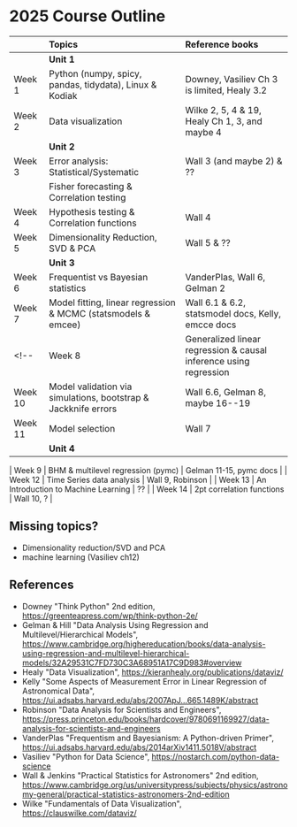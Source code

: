# 2025 Course Outline

| | Topics | Reference books |
|:-|:------|:----------------|
| | **Unit 1** |
| Week 1   | Python (numpy, spicy, pandas, tidydata), Linux & Kodiak    | Downey, Vasiliev Ch 3 is limited, Healy 3.2| & ?? |
| Week 2   | Data visualization    | Wilke 2, 5, 4 & 19, Healy Ch 1, 3, and maybe 4|
| | **Unit 2** |
| Week 3   | Error analysis: Statistical/Systematic  | Wall 3 (and maybe 2) & ??|
|			| Fisher forecasting & Correlation testing
| Week 4   |  Hypothesis testing & Correlation functions   | Wall 4|
| Week 5   | Dimensionality Reduction, SVD & PCA  | Wall 5 & ?? |
| | **Unit 3** |
| Week 6   | Frequentist vs Bayesian statistics  | VanderPlas, Wall 6, Gelman 2 |
| Week 7   | Model fitting, linear regression & MCMC (statsmodels & emcee)    | Wall 6.1 & 6.2, statsmodel docs, Kelly, emcce docs |
<!-- | Week 8   | Generalized linear regression & causal inference using regression    | Gelman 6, 7, 9, 10, A | -->
| Week 10  | Model validation via simulations, bootstrap & Jackknife errors    | Wall 6.6, Gelman 8, maybe 16--19 |
| Week 11  | Model selection    | Wall 7 |
| | **Unit 4** |
<!-- Deal with missing data/non-detections (np.nanmin) -->
| Week 9   | BHM & multilevel regression (pymc)    | Gelman 11-15, pymc docs |
| Week 12  | Time Series data analysis    | Wall 9, Robinson |
| Week 13  | An Introduction to Machine Learning | ??  |
| Week 14  | 2pt correlation functions    | Wall 10, ?  |

## Missing topics?

- Dimensionality reduction/SVD and PCA
- machine learning (Vasiliev ch12)

## References

* Downey "Think Python" 2nd edition, https://greenteapress.com/wp/think-python-2e/
* Gelman & Hill "Data Analysis Using Regression and Multilevel/Hierarchical Models", https://www.cambridge.org/highereducation/books/data-analysis-using-regression-and-multilevel-hierarchical-models/32A29531C7FD730C3A68951A17C9D983#overview 
* Healy "Data Visualization", https://kieranhealy.org/publications/dataviz/
* Kelly "Some Aspects of Measurement Error in Linear Regression of Astronomical Data", https://ui.adsabs.harvard.edu/abs/2007ApJ...665.1489K/abstract
* Robinson "Data Analysis for Scientists and Engineers", https://press.princeton.edu/books/hardcover/9780691169927/data-analysis-for-scientists-and-engineers
* VanderPlas "Frequentism and Bayesianism: A Python-driven Primer", https://ui.adsabs.harvard.edu/abs/2014arXiv1411.5018V/abstract
* Vasiliev "Python for Data Science", https://nostarch.com/python-data-science
* Wall & Jenkins "Practical Statistics for Astronomers" 2nd edition, https://www.cambridge.org/us/universitypress/subjects/physics/astronomy-general/practical-statistics-astronomers-2nd-edition
* Wilke "Fundamentals of Data Visualization", https://clauswilke.com/dataviz/
